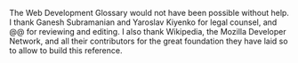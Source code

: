 The Web Development Glossary would not have been possible without help. I thank Ganesh Subramanian and Yaroslav Kiyenko for legal counsel, and @@ for reviewing and editing. I also thank Wikipedia, the Mozilla Developer Network, and all their contributors for the great foundation they have laid so to allow to build this reference.
